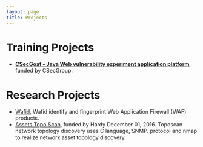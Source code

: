 ```yaml
--- 
layout: page
title: Projects
---
```


# Training Projects

- **[CSecGoat - Java Web vulnerability experiment application platform](#)**, funded by CSecGroup. 

# Research Projects

- [Wafid](https://github.com/CSecGroup/wafid), Wafid identify and fingerprint Web Application Firewall (WAF) products.
- [Assets Topo Scan](https://github.com/CSecGroup/topscan), funded by Hardy December 01, 2016. Toposcan network topology discovery uses C language, SNMP. protocol and nmap to realize network asset topology discovery. 
